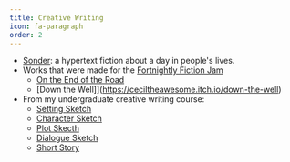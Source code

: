 ```yaml
---
title: Creative Writing
icon: fa-paragraph
order: 2
---
```

* [Sonder](https://ceciltheawesome.itch.io/sonder): a hypertext fiction about a day in people's lives.
* Works that were made for the [Fortnightly Fiction Jam](https://itch.io/jam/fortnightly-fiction-jam-1)
	* [On the End of the Road](https://ceciltheawesome.itch.io/on-the-end-of-the-road)
	* [Down the Well]](https://ceciltheawesome.itch.io/down-the-well)
* From my undergraduate creative writing course:
    * [Setting Sketch](../assets/writing/SettingSketch.pdf)
    * [Character Sketch](../assets/writing/CharacterSketch.pdf)
    * [Plot Skecth](../assets/writing/PlotSketch.pdf)
    * [Dialogue Sketch](../assets/writing/DialogueSketch.pdf)
    * [Short Story](../assets/writing/ShortStory.pdf)